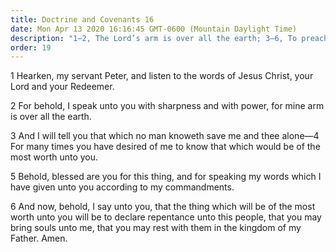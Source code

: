 ```yaml
---
title: Doctrine and Covenants 16
date: Mon Apr 13 2020 16:16:45 GMT-0600 (Mountain Daylight Time)
description: "1–2, The Lord’s arm is over all the earth; 3–6, To preach the gospel and save souls is the thing of most worth."
order: 19
---
```


1 Hearken, my servant Peter, and listen to the words of Jesus Christ, your Lord and your Redeemer.

2 For behold, I speak unto you with sharpness and with power, for mine arm is over all the earth.

3 And I will tell you that which no man knoweth save me and thee alone—4 For many times you have desired of me to know that which would be of the most worth unto you.

5 Behold, blessed are you for this thing, and for speaking my words which I have given unto you according to my commandments.

6 And now, behold, I say unto you, that the thing which will be of the most worth unto you will be to declare repentance unto this people, that you may bring souls unto me, that you may rest with them in the kingdom of my Father. Amen.
